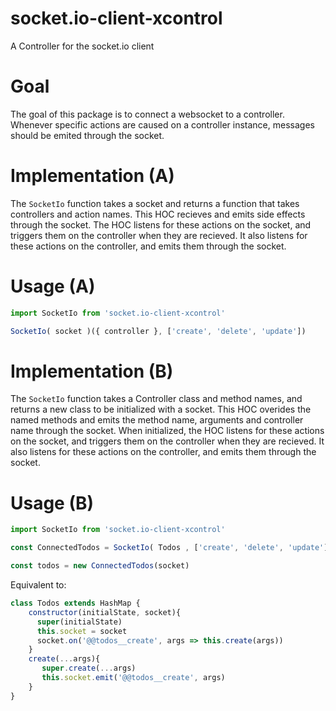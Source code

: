 # socket.io-client-xcontrol
A Controller for the socket.io client

# Goal

The goal of this package is to connect a websocket to a controller. Whenever specific actions are caused on a controller instance, messages should be emited through the socket.

# Implementation (A)

The `SocketIo` function takes a socket and returns a function that takes controllers and action names.
This HOC recieves and emits side effects through the socket.
The HOC listens for these actions on the socket, and triggers them on the controller when they are recieved.
It also listens for these actions on the controller, and emits them through the socket.

# Usage (A)

```js
import SocketIo from 'socket.io-client-xcontrol'

SocketIo( socket )({ controller }, ['create', 'delete', 'update'])

```

# Implementation (B)

The `SocketIo` function takes a Controller class and method names, and returns a new class to be initialized with a socket.
This HOC overides the named methods and emits the method name, arguments and controller name through the socket.
When initialized, the HOC listens for these actions on the socket, and triggers them on the controller when they are recieved.
It also listens for these actions on the controller, and emits them through the socket.

# Usage (B)

```js
import SocketIo from 'socket.io-client-xcontrol'

const ConnectedTodos = SocketIo( Todos , ['create', 'delete', 'update'])

const todos = new ConnectedTodos(socket)
```
Equivalent to:
```js
class Todos extends HashMap {
    constructor(initialState, socket){
      super(initialState)
      this.socket = socket
      socket.on('@@todos__create', args => this.create(args))
    }
    create(...args){
       super.create(...args)
       this.socket.emit('@@todos__create', args)
    }
}
```
